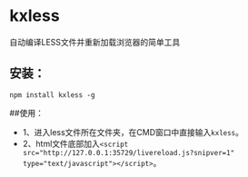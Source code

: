 # kxless
自动编译LESS文件并重新加载浏览器的简单工具

## 安装：

```
npm install kxless -g
```

##使用：

- 1、进入less文件所在文件夹，在CMD窗口中直接输入```kxless```。
- 2、html文件底部加入```<script src="http://127.0.0.1:35729/livereload.js?snipver=1" type="text/javascript"></script>```。
